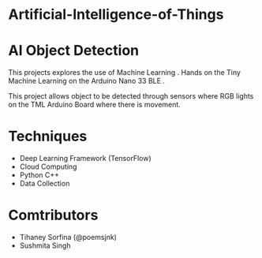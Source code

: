 # Artificial-Intelligence-of-Things
# AI Object Detection
This projects explores the use of Machine Learning . Hands on the Tiny Machine Learning on the Arduino Nano 33 BLE .

This project allows object to be detected through sensors where RGB lights on the TML Arduino Board where there is movement. 

# Techniques
- Deep Learning Framework (TensorFlow)
- Cloud Computing
- Python C++
- Data Collection

# Comtributors
- Tihaney Sorfina (@poemsjnk)
- Sushmita Singh
